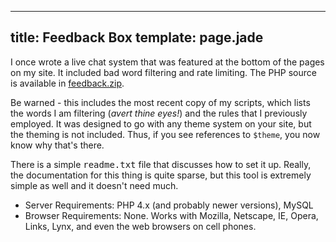 ----
title: Feedback Box
template: page.jade
----

I once wrote a live chat system that was featured at the bottom of the pages on my site.  It included bad word filtering and rate limiting.  The PHP source is available in [feedback.zip](feedback.zip).

Be warned - this includes the most recent copy of my scripts, which lists the words I am filtering (*avert thine eyes!*) and the rules that I previously employed.  It was designed to go with any theme system on your site, but the theming is not included.  Thus, if you see references to `$theme`, you now know why that's there.

There is a simple <tt>readme.txt</tt> file that discusses how to set it up.  Really, the documentation for this thing is quite sparse, but this tool is extremely simple as well and it doesn't need much.

* Server Requirements:  PHP 4.x (and probably newer versions), MySQL
* Browser Requirements:  None.  Works with Mozilla, Netscape, IE, Opera, Links, Lynx, and even the web browsers on cell phones.
